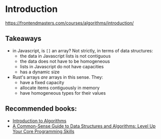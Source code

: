# Introduction

https://frontendmasters.com/courses/algorithms/introduction/

<!-- DON'T EDIT THIS SECTION, INSTEAD RE-RUN doctoc TO UPDATE -->
<!-- END doctoc generated TOC please keep comment here to allow auto update -->

## Takeaways

- in Javascript, is `[]` an array? Not strictly, in terms of data structures:
  * the data in Javascript lists is not contiguous
  * the data does not have to be homogeneous
  * lists in Javascript do not have capacities
  * has a dynamic size
- Rust's arrays _are_ arrays in this sense. They:
  * have a fixed capacity
  * allocate items contiguously in memory
  * have homogeneous types for their values

## Recommended books:

- [Introduction to Algorithms](https://www.goodreads.com/book/show/108986.Introduction_to_Algorithms)
- [A Common-Sense Guide to Data Structures and Algorithms: Level Up Your Core Programming Skills](https://www.goodreads.com/book/show/34695800-a-common-sense-guide-to-data-structures-and-algorithms)
